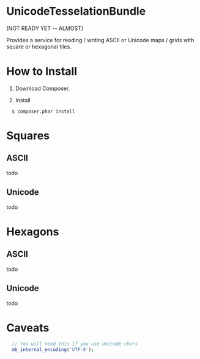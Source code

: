 UnicodeTesselationBundle
========================


(NOT READY YET -- ALMOST)


Provides a service for reading / writing ASCII or Unicode maps / grids with square or hexagonal tiles.


How to Install
==============

1. Download Composer.

2. Install

```
  $ composer.phar install
```


Squares
=======

ASCII
-----

todo

Unicode
-------

todo


Hexagons
========

ASCII
-----

todo

Unicode
-------

todo



Caveats
=======

```php
  // You will need this if you use Unicode chars
  mb_internal_encoding('UTF-8');
```